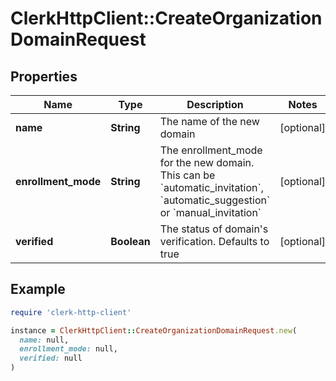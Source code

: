 # ClerkHttpClient::CreateOrganizationDomainRequest

## Properties

| Name | Type | Description | Notes |
| ---- | ---- | ----------- | ----- |
| **name** | **String** | The name of the new domain | [optional] |
| **enrollment_mode** | **String** | The enrollment_mode for the new domain. This can be &#x60;automatic_invitation&#x60;, &#x60;automatic_suggestion&#x60; or &#x60;manual_invitation&#x60; | [optional] |
| **verified** | **Boolean** | The status of domain&#39;s verification. Defaults to true | [optional] |

## Example

```ruby
require 'clerk-http-client'

instance = ClerkHttpClient::CreateOrganizationDomainRequest.new(
  name: null,
  enrollment_mode: null,
  verified: null
)
```

